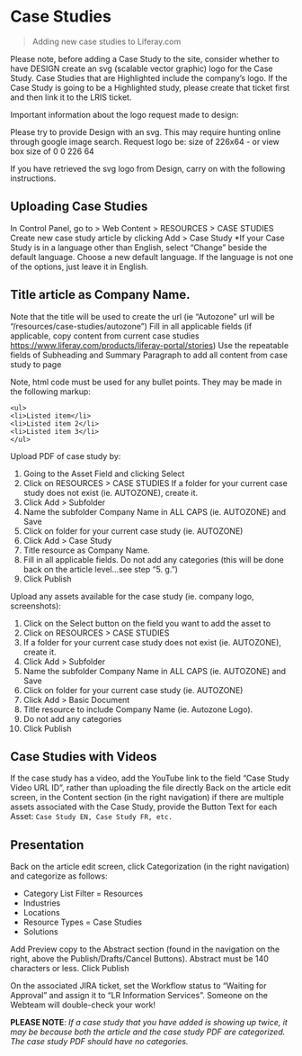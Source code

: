 # Case Studies
> Adding new case studies to Liferay.com 

Please note, before adding a Case Study to the site, consider whether to have DESIGN create an svg (scalable vector graphic) logo for the Case Study. Case Studies that are Highlighted include the company’s logo. If the Case Study is going to be a Highlighted study, please create that ticket first and then link it to the LRIS ticket.

Important information about the logo request made to design: 

Please try to provide Design with an svg. This may require hunting online through google image search. Request logo be: size of 226x64 - or view box size of 0 0 226 64

If you have retrieved the svg logo from Design, carry on with the following instructions.

## Uploading Case Studies
In Control Panel, go to > Web Content > RESOURCES > CASE STUDIES
Create new case study article by clicking Add > Case Study
*If your Case Study is in a language other than English, select “Change” beside the default language. Choose a new default language. 
If the language is not one of the options, just leave it in English.

## Title article as Company Name.
Note that the title will be used to create the url (ie “Autozone” url will be “/resources/case-studies/autozone”)
Fill in all applicable fields (if applicable, copy content from current case studies https://www.liferay.com/products/liferay-portal/stories)
Use the repeatable fields of Subheading and Summary Paragraph to add all content from case study to page

Note, html code must be used for any bullet points. They may be made in the following markup: 
```
<ul>
<li>Listed item</li>
<li>Listed item 2</li>
<li>Listed item 3</li>
</ul>
```


Upload PDF of case study by:

1. Going to the Asset Field and clicking Select
2. Click on RESOURCES > CASE STUDIES If a folder for your current case study does not exist (ie. AUTOZONE), create it.
3. Click Add > Subfolder
4. Name the subfolder Company Name in ALL CAPS (ie. AUTOZONE) and Save
5. Click on folder for your current case study (ie. AUTOZONE)
6. Click Add > Case Study
7. Title resource as Company Name.
8. Fill in all applicable fields. Do not add any categories (this will be done back on the article level...see step “5. g.”)
9. Click Publish

Upload any assets available for the case study (ie. company logo, screenshots):

1. Click on the Select button on the field you want to add the asset to
2. Click on RESOURCES > CASE STUDIES 
3. If a folder for your current case study does not exist (ie. AUTOZONE), create it.
4. Click Add > Subfolder
5. Name the subfolder Company Name in ALL CAPS (ie. AUTOZONE) and Save
6. Click on folder for your current case study (ie. AUTOZONE)
7. Click Add > Basic Document
8. Title resource to include Company Name (ie. Autozone Logo).
9. Do not add any categories
10. Click Publish

## Case Studies with Videos
If the case study has a video, add the YouTube link to the field “Case Study Video URL ID”, rather than uploading the file directly
Back on the article edit screen, in the Content section (in the right navigation) if there are multiple assets associated with the Case Study, provide the Button Text for each Asset: `Case Study EN, Case Study FR, etc.`

## Presentation
Back on the article edit screen, click Categorization (in the right navigation) and categorize as follows:
- Category List Filter = Resources
- Industries
- Locations
- Resource Types = Case Studies
- Solutions

Add Preview copy to the Abstract section (found in the navigation on the right, above the Publish/Drafts/Cancel Buttons).
Abstract must be 140 characters or less.
Click Publish

On the associated JIRA ticket, set the Workflow status to “Waiting for Approval” and assign it to “LR Information Services”. Someone on the Webteam will double-check your work!

**PLEASE NOTE**: *If a case study that you have added is showing up twice, it may be because both the article and the case study PDF are categorized. The case study PDF should have no categories.*